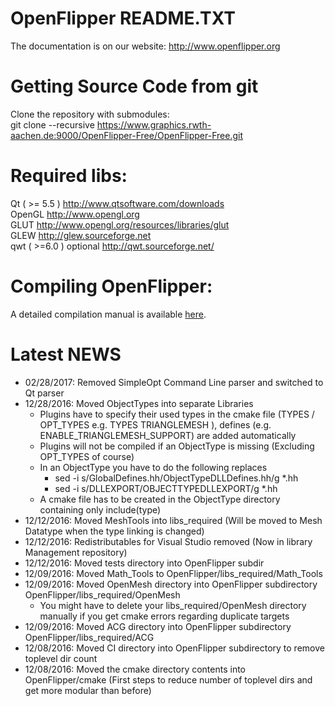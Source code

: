 OpenFlipper README.TXT
=======================
The documentation is on our website:
http://www.openflipper.org

# Getting Source Code from git
Clone the repository with submodules:   
 git clone --recursive https://www.graphics.rwth-aachen.de:9000/OpenFlipper-Free/OpenFlipper-Free.git
 
# Required libs: 
Qt ( >= 5.5 )   http://www.qtsoftware.com/downloads  
OpenGL          http://www.opengl.org  
GLUT            http://www.opengl.org/resources/libraries/glut  
GLEW            http://glew.sourceforge.net  
qwt ( >=6.0 )   optional http://qwt.sourceforge.net/  

# Compiling OpenFlipper:
A detailed compilation manual is available [here](http://openflipper.org/Documentation/latest/a00099.html).

Latest NEWS
===========

- 02/28/2017: Removed SimpleOpt Command Line parser and switched to Qt parser
- 12/28/2016: Moved ObjectTypes into separate Libraries
    - Plugins have to specify their used types in the cmake file (TYPES / OPT_TYPES e.g. TYPES TRIANGLEMESH ), defines (e.g. ENABLE_TRIANGLEMESH_SUPPORT) are added automatically
    - Plugins will not be compiled if an ObjectType is missing (Excluding OPT_TYPES of course)
    - In an ObjectType you have to do the following replaces
        * sed -i s/GlobalDefines.hh/ObjectTypeDLLDefines.hh/g *.hh
        * sed -i s/DLLEXPORT/OBJECTTYPEDLLEXPORT/g *.hh
    - A cmake file has to be created in the ObjectType directory containing only include(type)
- 12/12/2016: Moved MeshTools into libs_required (Will be moved to Mesh Datatype when the type linking is changed)
- 12/12/2016: Redistributables for Visual Studio removed (Now in library Management repository)
- 12/12/2016: Moved tests directory into OpenFlipper subdir
- 12/09/2016: Moved Math_Tools to OpenFlipper/libs_required/Math_Tools
- 12/09/2016: Moved OpenMesh directory into OpenFlipper subdirectory OpenFlipper/libs_required/OpenMesh
    - You might have to delete your libs_required/OpenMesh directory manually if you get cmake errors regarding duplicate targets 
- 12/09/2016: Moved ACG directory into OpenFlipper subdirectory OpenFlipper/libs_required/ACG
- 12/08/2016: Moved CI directory into OpenFlipper subdirectory to remove toplevel dir count
- 12/08/2016: Moved the cmake directory contents into OpenFlipper/cmake (First steps to reduce number of toplevel dirs and get more modular than before)
